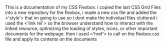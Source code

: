 This is a documentation of my CSS Flexbox.
i copied the last CSS Grid Files into a new repository
for the flexbox, i made a new css file and added the <'style'> that im going to use so i dont make the individual files cluttered
i used the <'link rel'> so the browser understand how to interact with the linked resource, optimizing the loading of styles, icons, or other important documents for the webpage.
then i used <'href'> to call on the flexbox.css file and apply its contents on the documents